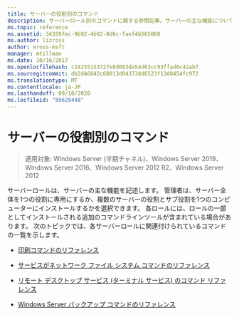 ```yaml
---
title: サーバーの役割別のコマンド
description: サーバーロール別のコマンドに関する参照記事。サーバーの主な機能について説明します。
ms.topic: reference
ms.assetid: 343597ec-9b92-4b92-8d6c-faef4b565068
ms.author: lizross
author: eross-msft
manager: mtillman
ms.date: 10/16/2017
ms.openlocfilehash: c24255153727e8d083da54d63cc93ffad0c42ab7
ms.sourcegitcommit: db2d46842c68813d043738d6523f13d8454fc972
ms.translationtype: MT
ms.contentlocale: ja-JP
ms.lasthandoff: 09/10/2020
ms.locfileid: "89629448"
---
```

# <a name="commands-by-server-role"></a>サーバーの役割別のコマンド

> 適用対象: Windows Server (半期チャネル)、Windows Server 2019、Windows Server 2016、Windows Server 2012 R2、Windows Server 2012

サーバーロールは、サーバーの主な機能を記述します。 管理者は、サーバー全体を1つの役割に専用にするか、複数のサーバーの役割とサブ役割を1つのコンピューターにインストールするかを選択できます。 各ロールには、ロールの一部としてインストールされる追加のコマンドラインツールが含まれている場合があります。 次のトピックでは、各サーバーロールに関連付けられているコマンドの一覧を示します。

- [印刷コマンドのリファレンス](print-command-reference.md)

- [サービスがネットワーク ファイル システム コマンドのリファレンス](services-for-network-file-system-command-reference.md)

- [リモート デスクトップ サービス (ターミナル サービス) のコマンド リファレンス](remote-desktop-services-terminal-services-command-reference.md)

- [Windows Server バックアップ コマンドのリファレンス](windows-server-backup-command-reference.md)

